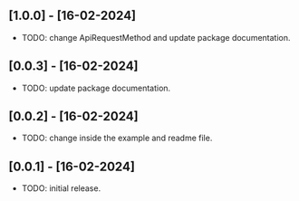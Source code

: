## [1.0.0] - [16-02-2024]

* TODO: change ApiRequestMethod and update package documentation.

## [0.0.3] - [16-02-2024]

* TODO: update package documentation.

## [0.0.2] - [16-02-2024]

* TODO: change inside the example and readme file.

## [0.0.1] - [16-02-2024]

* TODO: initial release.
